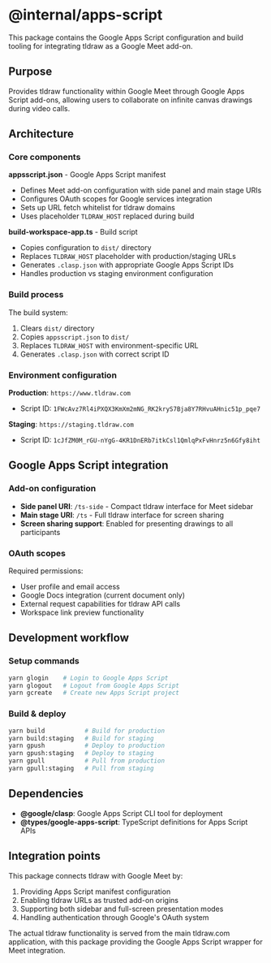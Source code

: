 # @internal/apps-script

This package contains the Google Apps Script configuration and build tooling for integrating tldraw as a Google Meet add-on.

## Purpose

Provides tldraw functionality within Google Meet through Google Apps Script add-ons, allowing users to collaborate on infinite canvas drawings during video calls.

## Architecture

### Core components

**appsscript.json** - Google Apps Script manifest

- Defines Meet add-on configuration with side panel and main stage URIs
- Configures OAuth scopes for Google services integration
- Sets up URL fetch whitelist for tldraw domains
- Uses placeholder `TLDRAW_HOST` replaced during build

**build-workspace-app.ts** - Build script

- Copies configuration to `dist/` directory
- Replaces `TLDRAW_HOST` placeholder with production/staging URLs
- Generates `.clasp.json` with appropriate Google Apps Script IDs
- Handles production vs staging environment configuration

### Build process

The build system:

1. Clears `dist/` directory
2. Copies `appsscript.json` to `dist/`
3. Replaces `TLDRAW_HOST` with environment-specific URL
4. Generates `.clasp.json` with correct script ID

### Environment configuration

**Production**: `https://www.tldraw.com`

- Script ID: `1FWcAvz7Rl4iPXQX3KmXm2mNG_RK2kryS7Bja8Y7RHvuAHnic51p_pqe7`

**Staging**: `https://staging.tldraw.com`

- Script ID: `1cJfZM0M_rGU-nYgG-4KR1DnERb7itkCsl1QmlqPxFvHnrz5n6Gfy8iht`

## Google Apps Script integration

### Add-on configuration

- **Side panel URI**: `/ts-side` - Compact tldraw interface for Meet sidebar
- **Main stage URI**: `/ts` - Full tldraw interface for screen sharing
- **Screen sharing support**: Enabled for presenting drawings to all participants

### OAuth scopes

Required permissions:

- User profile and email access
- Google Docs integration (current document only)
- External request capabilities for tldraw API calls
- Workspace link preview functionality

## Development workflow

### Setup commands

```bash
yarn glogin    # Login to Google Apps Script
yarn glogout   # Logout from Google Apps Script
yarn gcreate   # Create new Apps Script project
```

### Build & deploy

```bash
yarn build           # Build for production
yarn build:staging   # Build for staging
yarn gpush           # Deploy to production
yarn gpush:staging   # Deploy to staging
yarn gpull           # Pull from production
yarn gpull:staging   # Pull from staging
```

## Dependencies

- **@google/clasp**: Google Apps Script CLI tool for deployment
- **@types/google-apps-script**: TypeScript definitions for Apps Script APIs

## Integration points

This package connects tldraw with Google Meet by:

1. Providing Apps Script manifest configuration
2. Enabling tldraw URLs as trusted add-on origins
3. Supporting both sidebar and full-screen presentation modes
4. Handling authentication through Google's OAuth system

The actual tldraw functionality is served from the main tldraw.com application, with this package providing the Google Apps Script wrapper for Meet integration.
